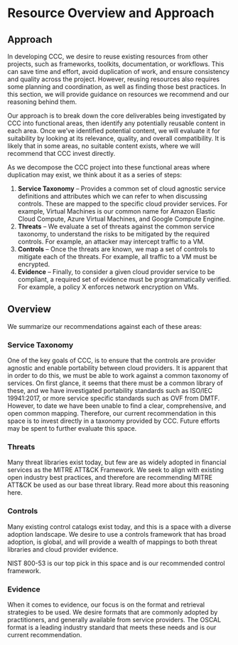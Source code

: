 # Resource Overview and Approach

## Approach

In developing CCC, we desire to reuse existing resources from other projects, such as frameworks, toolkits, documentation, or workflows. This can save time and effort, avoid duplication of work, and ensure consistency and quality across the project. However, reusing resources also requires some planning and coordination, as well as finding those best practices. In this section, we will provide guidance on resources we recommend and our reasoning behind them.

Our approach is to break down the core deliverables being investigated by CCC into functional areas, then identify any potentially reusable content in each area. Once we’ve identified potential content, we will evaluate it for suitability by looking at its relevance, quality, and overall compatibility. It is likely that in some areas, no suitable content exists, where we will recommend that CCC invest directly.

As we decompose the CCC project into these functional areas where duplication may exist, we think about it as a series of steps:

1. **Service Taxonomy** – Provides a common set of cloud agnostic service definitions and attributes which we can refer to when discussing controls. These are mapped to the specific cloud provider services. For example, Virtual Machines is our common name for Amazon Elastic Cloud Compute, Azure Virtual Machines, and Google Compute Engine.
2. **Threats** – We evaluate a set of threats against the common service taxonomy, to understand the risks to be mitigated by the required controls. For example, an attacker may intercept traffic to a VM.
3. **Controls** – Once the threats are known, we map a set of controls to mitigate each of the threats. For example, all traffic to a VM must be encrypted.
4. **Evidence** – Finally, to consider a given cloud provider service to be compliant, a required set of evidence must be programmatically verified. For example, a policy X enforces network encryption on VMs.

## Overview

We summarize our recommendations against each of these areas:

### Service Taxonomy

One of the key goals of CCC, is to ensure that the controls are provider agnostic and enable portability between cloud providers. It is apparent that in order to do this, we must be able to work against a common taxonomy of services.
On first glance, it seems that there must be a common library of these, and we have investigated portability standards such as ISO/IEC 19941:2017, or more service specific standards such as OVF from DMTF. However, to date we have been unable to find a clear, comprehensive, and open common mapping. Therefore, our current recommendation in this space is to invest directly in a taxonomy provided by CCC. Future efforts may be spent to further evaluate this space.

### Threats

Many threat libraries exist today, but few are as widely adopted in financial services as the MITRE ATT&CK Framework. We seek to align with existing open industry best practices, and therefore are recommending MITRE ATT&CK be used as our base threat library. Read more about this reasoning here.

### Controls

Many existing control catalogs exist today, and this is a space with a diverse adoption landscape. We desire to use a controls framework that has broad adoption, is global, and will provide a wealth of mappings to both threat libraries and cloud provider evidence.

NIST 800-53 is our top pick in this space and is our recommended control framework.

### Evidence

When it comes to evidence, our focus is on the format and retrieval strategies to be used. We desire formats that are commonly adopted by practitioners, and generally available from service providers.
The OSCAL format is a leading industry standard that meets these needs and is our current recommendation.
